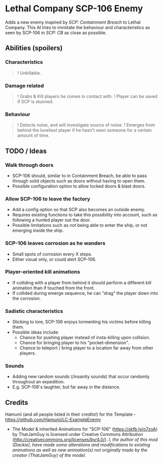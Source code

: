# Lethal Company SCP-106 Enemy
Adds a new enemy inspired by *SCP: Containment Breach* to Lethal Company. This AI tries to immitate the behaviour and characteristics as seen by SCP-106 in *SCP: CB* as close as possible.

## Abilities (spoilers)

### Characteristics
>! Unkillable.

### Damage related
>! Grabs & Kill players he comes in contact with.
>! Player can be saved if SCP is stunned.

### Behaviour
>! Detects noise, and will investigate source of noise.
>! Emerges from behind the loneliest player if he hasn't seen someone for a certain amount of time.

## TODO / Ideas

### Walk through doors
- SCP-106 should, similar to in Containment Breach, be able to pass through solid objects such as doors without having to open them.
- Possible configuration option to allow locked doors & blast doors.

### Allow SCP-106 to leave the factory
- Add a config option so that SCP also becomes an outside enemy.
- Requires existing functions to take this possibility into account, such as following a hunted player out the door.
- Possible limitations such as not being able to enter the ship, or not emerging inside the ship.

### SCP-106 leaves corrosion as he wanders
- Small spots of corrosion every X steps.
- Either visual only, or could alert SCP-106.

### Player-oriented kill animations
- If colliding with a player from behind it should perform a different kill animation than if touched from the front.
- If collided during emerge sequence, he can "drag" the player down into the corrosion.

### Sadistic characteristics
- Sticking to lore, SCP-106 enjoys tormenting his victims before killing them.
- Possible ideas include: 
    - Chance for pushing player instead of insta-killing upon collision.
    - Chance for bringing player to his "pocket-dimension".
    - Chance to teleport / bring player to a location far away from other players.

### Sounds
- Adding new random sounds (/insanity sounds) that occur randomly throughout an expedition.
- E.g. SCP-106's laughter, but far away in the distance.


## Credits
Hamunii (and all people listed in their credits!) for the Template - https://github.com/Hamunii/LC-ExampleEnemy
- The Model & inherited Animations for "SCP-106" (https://skfb.ly/o7zoA) by ThatJamGuy is licensed under Creative Commons Attribution (http://creativecommons.org/licenses/by/4.0/). *I, the author of this mod (Dackie), have made some alterations and modifications to existing animations as well as new animation(s) not originally made by the creator (ThatJamGuy) of the model.*